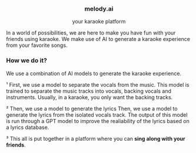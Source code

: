 <h3 align="center">melody.ai</h1>
<p align="center">your karaoke platform</p>

In a world of possibilities, we are here to make you have fun with your friends using karaoke. We make use of AI to generate a karaoke experience from your favorite songs.

### How we do it?

We use a combination of AI models to generate the karaoke experience.

¹ First, we use a model to separate the vocals from the music. This model is trained to separate the music tracks into vocals, backing vocals and instruments. Usually, in a karaoke, you only want the backing tracks.

² Then, we use a model to generate the lyrics Then, we use a model to generate the lyrics from the isolated vocals track. The output of this model is run through a GPT model to improve the realiability of the lyrics based on a lyrics database.

³ This all is put together in a platform where you can **sing along with your friends**.